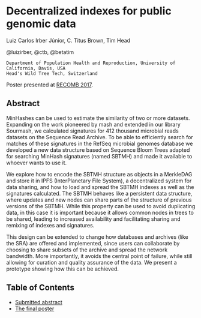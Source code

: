 # Decentralized indexes for public genomic data

Luiz Carlos Irber Júnior, C. Titus Brown, Tim Head

@luizirber, @ctb, @betatim

    Department of Population Health and Reproduction, University of California, Davis, USA
    Head's Wild Tree Tech, Switzerland

Poster presented at [RECOMB 2017][1].

## Abstract

MinHashes can be used to estimate the similarity of two or more datasets.
Expanding on the work pioneered by mash and extended in our library Sourmash,
we calculated signatures for 412 thousand microbial reads datasets on the Sequence Read Archive.
To be able to efficiently search for matches of these signatures in the RefSeq microbial genomes database we developed a new data structure based on Sequence Bloom Trees adapted for searching MinHash signatures (named SBTMH) and made it available to whoever wants to use it.

We explore how to encode the SBTMH structure as objects in a MerkleDAG and store it in IPFS (InterPlanetary File System),
a decentralized system for data sharing, and how to load and spread the SBTMH indexes as well as the signatures calculated.
The SBTMH behaves like a persistent data structure,
where updates and new nodes can share parts of the structure of previous versions of the SBTMH.
While this property can be used to avoid duplicating data,
in this case it is important because it allows common nodes in trees to be shared,
leading to increased availability and facilitating sharing and remixing of indexes and signatures.

This design can be extended to change how databases and archives (like the SRA) are offered and implemented,
since users can collaborate by choosing to share subsets of the archive and spread the network bandwidth.
More importantly,
it avoids the central point of failure,
while still allowing for curation and quality assurance of the data.
We present a prototype showing how this can be achieved.

## Table of Contents

- [Submitted abstract](abstract.md)
- [The final poster](poster/poster.pdf)

[1]: http://cb.csail.mit.edu/cb/recomb2017/
